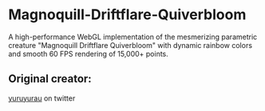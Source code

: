 # Magnoquill-Driftflare-Quiverbloom

A high-performance WebGL implementation of the mesmerizing parametric creature "Magnoquill Driftflare Quiverbloom" with dynamic rainbow colors and smooth 60 FPS rendering of 15,000+ points.

## Original creator:

[yuruyurau](https://x.com/yuruyurau/status/1942231466446057727) on twitter
